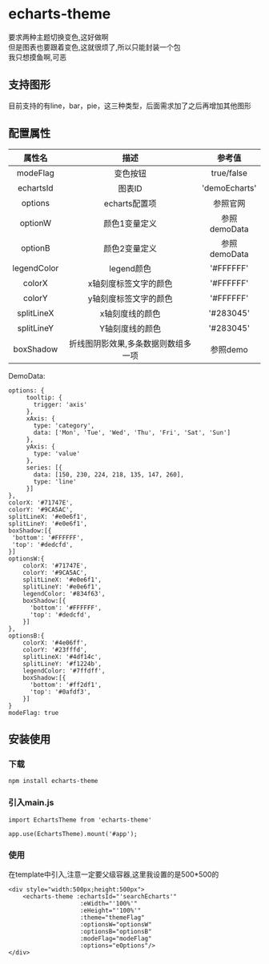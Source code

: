 # echarts-theme
要求两种主题切换变色,这好做啊\
但是图表也要跟着变色,这就很烦了,所以只能封装一个包\
我只想摸鱼啊,可恶
## 支持图形
目前支持的有line，bar，pie，这三种类型，后面需求加了之后再增加其他图形
## 配置属性
属性名         | 描述  | 参考值 |
:------------:|:-----:|:-----:|
modeFlag      | 变色按钮 |  true/false |
echartsId     | 图表ID | 'demoEcharts' |
options       | echarts配置项 |  参照官网 |
optionW       | 颜色1变量定义 |  参照demoData |
optionB       | 颜色2变量定义 |  参照demoData |
legendColor   | legend颜色 |  '#FFFFFF' |
colorX        | x轴刻度标签文字的颜色 |  '#FFFFFF' |
colorY        | y轴刻度标签文字的颜色 |  '#FFFFFF' |
splitLineX    | x轴刻度线的颜色 |  '#283045' |
splitLineY    | Y轴刻度线的颜色 |  '#283045' |
boxShadow     | 折线图阴影效果,多条数据则数组多一项 |  参照demo |

DemoData:
```
options: {
     tooltip: {
       trigger: 'axis'
     },
     xAxis: {
       type: 'category',
       data: ['Mon', 'Tue', 'Wed', 'Thu', 'Fri', 'Sat', 'Sun']
     },
     yAxis: {
       type: 'value'
     },
     series: [{
       data: [150, 230, 224, 218, 135, 147, 260],
       type: 'line'
     }]
},
colorX: '#71747E',
colorY: '#9CA5AC',
splitLineX: '#e0e6f1',
splitLineY: '#e0e6f1',
boxShadow:[{
 'bottom': '#FFFFFF',
 'top': '#dedcfd',
}]
optionsW:{
    colorX: '#71747E',
    colorY: '#9CA5AC',
    splitLineX: '#e0e6f1',
    splitLineY: '#e0e6f1',
    legendColor: '#834f63',
    boxShadow:[{
      'bottom': '#FFFFFF',
      'top': '#dedcfd',
    }]
},
optionsB:{
    colorX: '#4e06ff',
    colorY: '#23fffd',
    splitLineX: '#4df14c',
    splitLineY: '#f1224b',
    legendColor: '#7ffdff',
    boxShadow:[{
      'bottom': '#ff2df1',
      'top': '#0afdf3',
    }]
}
modeFlag: true
```
## 安装使用
### 下载
```
npm install echarts-theme
```
### 引入main.js
```
import EchartsTheme from 'echarts-theme'

app.use(EchartsTheme).mount('#app');
```
### 使用
在template中引入,注意一定要父级容器,这里我设置的是500*500的
```
<div style="width:500px;height:500px">
    <echarts-theme :echartsId="'searchEcharts'"
                    :eWidth="'100%'"
                    :eHeight="'100%'"
                    :theme="themeFlag"
                    :optionsW="optionsW"
                    :optionsB="optionsB"
                    :modeFlag="modeFlag"
                    :options="eOptions"/>
</div>
```


